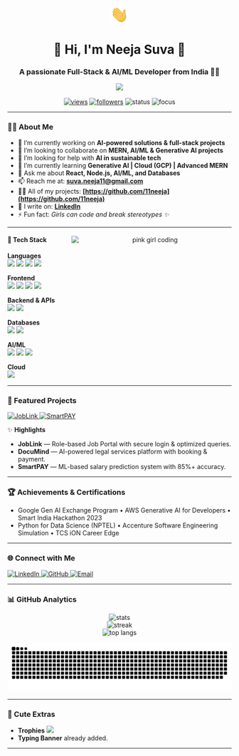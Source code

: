 <!-- Profile Header -->
<div align="center">

  <!-- Cute waving hand GIF -->
  <img src="https://raw.githubusercontent.com/ABSphreak/ABSphreak/master/gifs/Hi.gif" width="40px" alt="hi" />

  <h1>🌸 Hi, I'm <strong>Neeja Suva</strong> 🌸</h1>
  <h3>A passionate Full-Stack & AI/ML Developer from India 💖🚀</h3>

  <!-- Typing SVG -->
  <img src="https://readme-typing-svg.herokuapp.com?duration=3500&pause=800&center=true&vCenter=true&width=600&color=FF69B4&lines=Full-Stack+Developer+%7C+MERN+%7C+React;AI%2FML+%7C+Generative+AI+%7C+Cloud;Girl+in+Tech+%7C+Always+Learning+%F0%9F%92%9C" />

  <!-- Badges row -->
  <p>
    <a href="https://github.com/11neeja"><img src="https://komarev.com/ghpvc/?username=11neeja&label=Profile%20views&color=ff69b4&style=flat" alt="views" /></a>
    <a href="https://github.com/11neeja?tab=followers"><img src="https://img.shields.io/github/followers/11neeja?label=Followers&style=flat&color=ff69b4" alt="followers" /></a>
    <img src="https://img.shields.io/badge/Status-Open%20to%20Collaborate-ff69b4" alt="status" />
    <img src="https://img.shields.io/badge/Focus-AI%20%26%20Full--Stack-pink" alt="focus" />
  </p>
</div>

---

### 👩‍💻 About Me  

* 🔭 I’m currently working on **AI-powered solutions & full-stack projects**  
* 👯 I’m looking to collaborate on **MERN, AI/ML & Generative AI projects**  
* 🤝 I’m looking for help with **AI in sustainable tech**  
* 🌱 I’m currently learning **Generative AI | Cloud (GCP) | Advanced MERN**  
* 💬 Ask me about **React, Node.js, AI/ML, and Databases**  
* 📫 Reach me at: **[suva.neeja11@gmail.com](mailto:suva.neeja11@gmail.com)**  
* 👩‍💻 All of my projects: **[https://github.com/11neeja](https://github.com/11neeja)**  
* 📝 I write on: **[LinkedIn](https://www.linkedin.com/in/neeja-suva-1212121212121212121/)**  
* ⚡ Fun fact: *Girls can code and break stereotypes ✨*  

---

<div align="center">
  <img align="right" alt="pink girl coding" width="360" src="https://i.ibb.co/g6X9tmd/pink-girl-coder.gif" />

  <div align="left">

#### 🌸 Tech Stack  

**Languages**  
<img src="https://img.shields.io/badge/Python-ffb6c1?logo=python&logoColor=white" /> 
<img src="https://img.shields.io/badge/JavaScript-ff69b4?logo=javascript&logoColor=black" /> 
<img src="https://img.shields.io/badge/C%2FC++-ff1493?logo=cplusplus&logoColor=white" /> 
<img src="https://img.shields.io/badge/Java-db7093?logo=openjdk&logoColor=white" />  

**Frontend**  
<img src="https://img.shields.io/badge/React-ff69b4?logo=react&logoColor=white" /> 
<img src="https://img.shields.io/badge/TailwindCSS-ffb6c1?logo=tailwindcss&logoColor=white" /> 
<img src="https://img.shields.io/badge/HTML5-ff1493?logo=html5&logoColor=white" /> 
<img src="https://img.shields.io/badge/CSS3-ff69b4?logo=css3&logoColor=white" />  

**Backend & APIs**  
<img src="https://img.shields.io/badge/Node.js-ff69b4?logo=nodedotjs&logoColor=white" /> 
<img src="https://img.shields.io/badge/Express-ff1493?logo=express&logoColor=white" />  

**Databases**  
<img src="https://img.shields.io/badge/MongoDB-ff69b4?logo=mongodb&logoColor=white" /> 
<img src="https://img.shields.io/badge/Firebase-ffb6c1?logo=firebase&logoColor=black" />  

**AI/ML**  
<img src="https://img.shields.io/badge/TensorFlow-ff69b4?logo=tensorflow&logoColor=white" /> 
<img src="https://img.shields.io/badge/PyTorch-ff1493?logo=pytorch&logoColor=white" /> 
<img src="https://img.shields.io/badge/Scikit--learn-ffb6c1?logo=scikitlearn&logoColor=white" />  

**Cloud**  
<img src="https://img.shields.io/badge/GCP-ff69b4?logo=googlecloud&logoColor=white" />  

  </div>
</div>

---

### 🌟 Featured Projects  

<p align="left">
  <a href="https://github.com/11neeja/JobLink">
    <img src="https://github-readme-stats.vercel.app/api/pin/?username=11neeja&repo=JobLink&theme=radical" alt="JobLink" />
  </a>
  <a href="https://github.com/11neeja/employee-salary-prediction">
    <img src="https://github-readme-stats.vercel.app/api/pin/?username=11neeja&repo=employee-salary-prediction&theme=radical" alt="SmartPAY" />
  </a>
</p>

✨ **Highlights**  

* **JobLink** — Role-based Job Portal with secure login & optimized queries.  
* **DocuMind** — AI-powered legal services platform with booking & payment.  
* **SmartPAY** — ML-based salary prediction system with 85%+ accuracy.  

---

### 🏆 Achievements & Certifications  

* Google Gen AI Exchange Program • AWS Generative AI for Developers • Smart India Hackathon 2023  
* Python for Data Science (NPTEL) • Accenture Software Engineering Simulation • TCS iON Career Edge  

---

### 🌐 Connect with Me  

<p align="left">
  <a href="https://linkedin.com/in/neeja-suva-1212121212121212121" target="_blank">
    <img src="https://img.shields.io/badge/LinkedIn-ff69b4?logo=linkedin&logoColor=white" alt="LinkedIn" />
  </a>
  <a href="https://github.com/11neeja" target="_blank">
    <img src="https://img.shields.io/badge/GitHub-ff1493?logo=github&logoColor=white" alt="GitHub" />
  </a>
  <a href="mailto:suva.neeja11@gmail.com" target="_blank">
    <img src="https://img.shields.io/badge/Email-ffb6c1?logo=gmail&logoColor=white" alt="Email" />
  </a>
</p>

---

### 📊 GitHub Analytics  

<p align="center">
  <img src="https://github-readme-stats.vercel.app/api?username=11neeja&show_icons=true&theme=radical" alt="stats" />
  <br/>
  <img src="https://github-readme-streak-stats.herokuapp.com/?user=11neeja&theme=radical" alt="streak" />
  <br/>
  <img src="https://github-readme-stats.vercel.app/api/top-langs/?username=11neeja&layout=compact&theme=radical" alt="top langs" />
</p>

<!-- Contribution Snake -->
<div align="center">
  <img src="https://raw.githubusercontent.com/platane/snk/output/github-contribution-grid-snake.svg" alt="snake" />
</div>

---

### 🎀 Cute Extras  

* **Trophies** <img src="https://github-profile-trophy.vercel.app/?username=11neeja&theme=juicyfresh&no-frame=true&margin-w=10" />  
* **Typing Banner** already added.  

---
